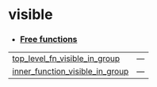 
# visible

- ### [Free functions](./visible-free_functions.md)

| | |
|:---|:---|
| [top_level_fn_visible_in_group](./hello_world-top_level_fn_visible_in_group.md) | — |
| [inner_function_visible_in_group](./hello_world-inner_module-inner_function_visible_in_group.md) | — |
